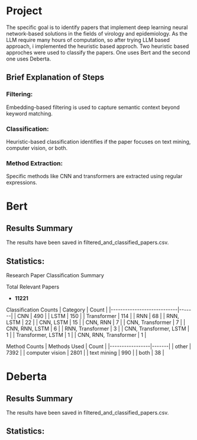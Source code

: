 # Project
The specific goal is to identify papers that implement deep learning neural network-based solutions in the fields of virology and epidemiology.
As the LLM require many hours of computation, so after trying LLM based approach, i implemented the heuristic based approch. Two heuristic based approches were used to classify the papers. One uses Bert and the second one uses Deberta.

## Brief Explanation of Steps 
### Filtering: 
Embedding-based filtering is used to capture semantic context beyond keyword matching.
### Classification: 
Heuristic-based classification identifies if the paper focuses on text mining, computer vision, or both.
### Method Extraction: 
Specific methods like CNN and transformers are extracted using regular expressions.

# Bert
## Results Summary
The results have been saved in filtered_and_classified_papers.csv.
## Statistics:
 Research Paper Classification Summary

 Total Relevant Papers
- **11221**

 Classification Counts
| Category                   | Count |
|----------------------------|-------|
| CNN                        | 490   |
| LSTM                       | 150   |
| Transformer                | 114   |
| RNN                        | 68    |
| RNN, LSTM                  | 22    |
| CNN, LSTM                  | 15    |
| CNN, RNN                   | 7     |
| CNN, Transformer           | 7     |
| CNN, RNN, LSTM             | 6     |
| RNN, Transformer           | 3     |
| CNN, Transformer, LSTM     | 1     |
| Transformer, LSTM          | 1     |
| CNN, RNN, Transformer      | 1     |

 Method Counts
| Methods Used    | Count |
|-----------------|-------|
| other           | 7392  |
| computer vision | 2801  |
| text mining     | 990   |
| both            | 38    |








# Deberta
## Results Summary
The results have been saved in filtered_and_classified_papers.csv.
## Statistics:






